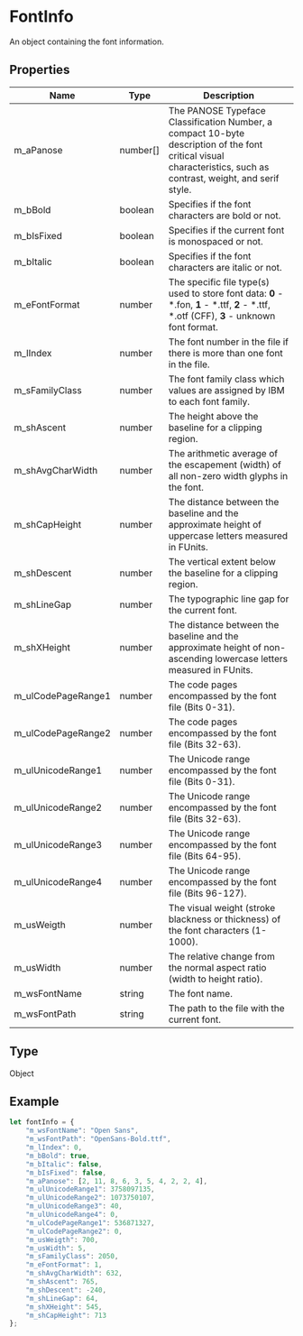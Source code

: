# FontInfo

An object containing the font information.

## Properties

| Name | Type | Description |
| ---- | ---- | ----------- |
| m_aPanose | number[] | The PANOSE Typeface Classification Number, a compact 10-byte description of the font critical visual characteristics, such as contrast, weight, and serif style. |
| m_bBold | boolean | Specifies if the font characters are bold or not. |
| m_bIsFixed | boolean | Specifies if the current font is monospaced or not. |
| m_bItalic | boolean | Specifies if the font characters are italic or not. |
| m_eFontFormat | number | The specific file type(s) used to store font data: **0** - *.fon, **1** - *.ttf, **2** - *.ttf, *.otf (CFF), **3** - unknown font format. |
| m_lIndex | number | The font number in the file if there is more than one font in the file. |
| m_sFamilyClass | number | The font family class which values are assigned by IBM to each font family. |
| m_shAscent | number | The height above the baseline for a clipping region. |
| m_shAvgCharWidth | number | The arithmetic average of the escapement (width) of all non-zero width glyphs in the font. |
| m_shCapHeight | number | The distance between the baseline and the approximate height of uppercase letters measured in FUnits. |
| m_shDescent | number | The vertical extent below the baseline for a clipping region. |
| m_shLineGap | number | The typographic line gap for the current font. |
| m_shXHeight | number | The distance between the baseline and the approximate height of non-ascending lowercase letters measured in FUnits. |
| m_ulCodePageRange1 | number | The code pages encompassed by the font file (Bits 0-31). |
| m_ulCodePageRange2 | number | The code pages encompassed by the font file (Bits 32-63). |
| m_ulUnicodeRange1 | number | The Unicode range encompassed by the font file (Bits 0-31). |
| m_ulUnicodeRange2 | number | The Unicode range encompassed by the font file (Bits 32-63). |
| m_ulUnicodeRange3 | number | The Unicode range encompassed by the font file (Bits 64-95). |
| m_ulUnicodeRange4 | number | The Unicode range encompassed by the font file (Bits 96-127). |
| m_usWeigth | number | The visual weight (stroke blackness or thickness) of the font characters (1-1000). |
| m_usWidth | number | The relative change from the normal aspect ratio (width to height ratio). |
| m_wsFontName | string | The font name. |
| m_wsFontPath | string | The path to the file with the current font. |
## Type

Object



## Example

```javascript
let fontInfo = {
    "m_wsFontName": "Open Sans",
    "m_wsFontPath": "OpenSans-Bold.ttf",
    "m_lIndex": 0,
    "m_bBold": true,
    "m_bItalic": false,
    "m_bIsFixed": false,
    "m_aPanose": [2, 11, 8, 6, 3, 5, 4, 2, 2, 4],
    "m_ulUnicodeRange1": 3758097135,
    "m_ulUnicodeRange2": 1073750107,
    "m_ulUnicodeRange3": 40,
    "m_ulUnicodeRange4": 0,
    "m_ulCodePageRange1": 536871327,
    "m_ulCodePageRange2": 0,
    "m_usWeigth": 700,
    "m_usWidth": 5,
    "m_sFamilyClass": 2050,
    "m_eFontFormat": 1,
    "m_shAvgCharWidth": 632,
    "m_shAscent": 765,
    "m_shDescent": -240,
    "m_shLineGap": 64,
    "m_shXHeight": 545,
    "m_shCapHeight": 713
};
```
